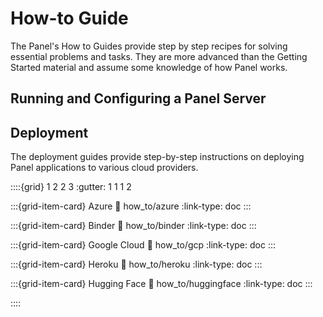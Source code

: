# How-to Guide

The Panel's How to Guides provide step by step recipes for solving essential problems and tasks. They are more advanced than the Getting Started material and assume some knowledge of how Panel works.

## Running and Configuring a Panel Server

## Deployment

The deployment guides provide step-by-step instructions on deploying Panel applications to various cloud providers.

::::{grid} 1 2 2 3
:gutter: 1 1 1 2

:::{grid-item-card} Azure
:link: how_to/azure
:link-type: doc
:::

:::{grid-item-card} Binder
:link: how_to/binder
:link-type: doc
:::

:::{grid-item-card} Google Cloud
:link: how_to/gcp
:link-type: doc
:::

:::{grid-item-card} Heroku
:link: how_to/heroku
:link-type: doc
:::

:::{grid-item-card} Hugging Face
:link: how_to/huggingface
:link-type: doc
:::

::::
